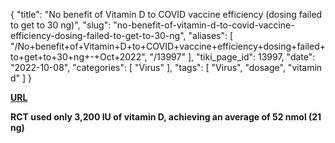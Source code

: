 {
    "title": "No benefit of Vitamin D to COVID vaccine efficiency (dosing failed to get to 30 ng)",
    "slug": "no-benefit-of-vitamin-d-to-covid-vaccine-efficiency-dosing-failed-to-get-to-30-ng",
    "aliases": [
        "/No+benefit+of+Vitamin+D+to+COVID+vaccine+efficiency+dosing+failed+to+get+to+30+ng+-+Oct+2022",
        "/13997"
    ],
    "tiki_page_id": 13997,
    "date": "2022-10-08",
    "categories": [
        "Virus"
    ],
    "tags": [
        "Virus",
        "dosage",
        "vitamin d"
    ]
}


**[URL](https://www.nutraingredients.com/Article/2022/10/03/no-benefit-of-vitamin-d-on-covid-19-vaccine-efficiency-say-researchers)** 

 **RCT used only 3,200 IU of vitamin D, achieving an average of 52 nmol (21 ng)**